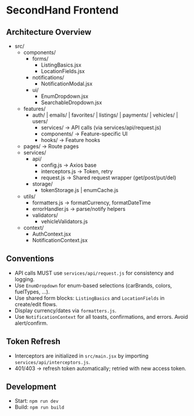 # SecondHand Frontend

## Architecture Overview

- src/
  - components/
    - forms/
      - ListingBasics.jsx
      - LocationFields.jsx
    - notifications/
      - NotificationModal.jsx
    - ui/
      - EnumDropdown.jsx
      - SearchableDropdown.jsx
  - features/
    - auth/ | emails/ | favorites/ | listings/ | payments/ | vehicles/ | users/
      - services/ → API calls (via services/api/request.js)
      - components/ → Feature-specific UI
      - hooks/ → Feature hooks
  - pages/ → Route pages
  - services/
    - api/
      - config.js → Axios base
      - interceptors.js → Token, retry
      - request.js → Shared request wrapper (get/post/put/del)
    - storage/
      - tokenStorage.js | enumCache.js
  - utils/
    - formatters.js → formatCurrency, formatDateTime
    - errorHandler.js → parse/notify helpers
    - validators/
      - vehicleValidators.js
  - context/
    - AuthContext.jsx
    - NotificationContext.jsx

## Conventions

- API calls MUST use `services/api/request.js` for consistency and logging.
- Use `EnumDropdown` for enum-based selections (carBrands, colors, fuelTypes, ...).
- Use shared form blocks: `ListingBasics` and `LocationFields` in create/edit flows.
- Display currency/dates via `formatters.js`.
- Use `NotificationContext` for all toasts, confirmations, and errors. Avoid alert/confirm.

## Token Refresh

- Interceptors are initialized in `src/main.jsx` by importing `services/api/interceptors.js`.
- 401/403 → refresh token automatically; retried with new access token.

## Development

- Start: `npm run dev`
- Build: `npm run build`

